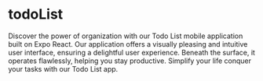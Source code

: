 # todoList
Discover the power of organization with our Todo List mobile application built on Expo React. Our application offers a visually pleasing and intuitive user interface, ensuring a delightful user experience. Beneath the surface, it operates flawlessly, helping you stay productive. Simplify your life conquer your tasks with our Todo List app.
